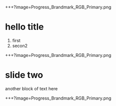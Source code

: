 +++?image=Progress_Brandmark_RGB_Primary.png
# hello title
1. first
1. secon2

+++?image=Progress_Brandmark_RGB_Primary.png

# slide two
another block of text here

+++?image=Progress_Brandmark_RGB_Primary.png
